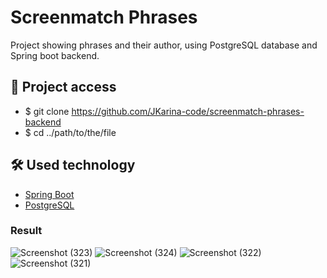 # Screenmatch Phrases
Project showing phrases and their author, using PostgreSQL database and Spring boot backend.

## 📁 Project access

- $ git clone https://github.com/JKarina-code/screenmatch-phrases-backend
- $ cd ../path/to/the/file

## 🛠️ Used technology

- [Spring Boot](https://start.spring.io/;)
- [PostgreSQL](https://www.postgresql.org/docs/)


### Result 
![Screenshot (323)](https://github.com/JKarina-code/appBank/assets/29663094/b8897617-584c-4b36-b276-f24abffb1618)
![Screenshot (324)](https://github.com/JKarina-code/appBank/assets/29663094/40fcea18-446b-4a0b-8fcb-5c7673131c7b)
![Screenshot (322)](https://github.com/JKarina-code/appBank/assets/29663094/edf439b4-85fb-4ef4-b9f8-77165d99b57d)
![Screenshot (321)](https://github.com/JKarina-code/appBank/assets/29663094/e94681a7-04aa-4e97-8d74-13a983438f45)